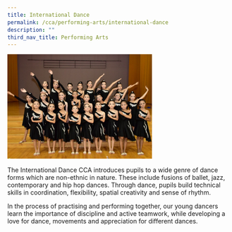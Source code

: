 ```yaml
---
title: International Dance
permalink: /cca/performing-arts/international-dance
description: ""
third_nav_title: Performing Arts
---
```

<img style="width: 65%;" src="/images/dance.jpg" />
<p>The International Dance CCA introduces pupils to a wide genre of dance forms which are non-ethnic in nature. These include fusions of ballet, jazz, contemporary and hip hop dances. Through dance, pupils build technical skills in coordination, flexibility, spatial creativity and sense of rhythm.</p>
<p>In the process of practising and performing together, our young dancers learn the importance of discipline and active teamwork, while developing a love for dance, movements and appreciation for different dances.</p>